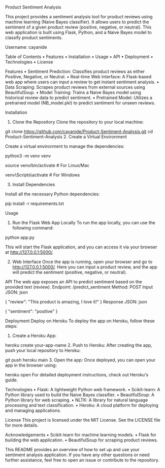 Product Sentiment Analysis

This project provides a sentiment analysis tool for product reviews using machine learning (Naive Bayes classifier). It allows users to predict the sentiment of a given product review (positive, negative, or neutral). This web application is built using Flask, Python, and a Naive Bayes model to classify product sentiments.

Username: cayanide
 
Table of Contents
•	Features
•	Installation
•	Usage
•	API
•	Deployment
•	Technologies
•	License
 
Features
•	Sentiment Prediction: Classifies product reviews as either Positive, Negative, or Neutral.
•	Real-time Web Interface: A Flask-based web app where users can input a review to get instant sentiment analysis.
•	Data Scraping: Scrapes product reviews from external sources using BeautifulSoup.
•	Model Training: Trains a Naive Bayes model using historical review data to predict sentiment.
•	Pretrained Model: Utilizes a pretrained model (NB_model.pkl) to predict sentiment for unseen reviews.
 
Installation
1. Clone the Repository
Clone the repository to your local machine:


git clone https://github.com/cayanide/Product-Sentiment-Analysis.git
cd Product-Sentiment-Analysis
2. Create a Virtual Environment

Create a virtual environment to manage the dependencies:


python3 -m venv venv

source venv/bin/activate  # For Linux/Mac

venv\Scripts\activate     # For Windows


3. Install Dependencies

Install all the necessary Python dependencies:


pip install -r requirements.txt
 
Usage
1. Run the Flask Web App Locally
To run the app locally, you can use the following command:


python app.py


This will start the Flask application, and you can access it via your browser at http://127.0.0.1:5000/.


2. Web Interface
Once the app is running, open your browser and go to http://127.0.0.1:5000/. Here you can input a product review, and the app will predict the sentiment (positive, negative, or neutral).
 
API
The web app exposes an API to predict sentiment based on the provided text (review).
Endpoint: /predict_sentiment
Method: POST
Input JSON:
json

{
  "review": "This product is amazing, I love it!"
}
Response JSON:
json

{
  "sentiment": "positive"
}
 
Deployment
Deploy on Heroku
To deploy the app on Heroku, follow these steps:
1.	Create a Heroku App:


heroku create your-app-name
2.	Push to Heroku: After creating the app, push your local repository to Heroku:


git push heroku main
3.	Open the app: Once deployed, you can open your app in the browser using:


heroku open
For detailed deployment instructions, check out Heroku's guide.
 
Technologies
•	Flask: A lightweight Python web framework.
•	Scikit-learn: A Python library used to build the Naive Bayes classifier.
•	BeautifulSoup: A Python library for web scraping.
•	NLTK: A library for natural language processing and text classification.
•	Heroku: A cloud platform for deploying and managing applications.
 
License
This project is licensed under the MIT License. See the LICENSE file for more details.
 
Acknowledgements
•	Scikit-learn for machine learning models.
•	Flask for building the web application.
•	BeautifulSoup for scraping product reviews.
 
This README provides an overview of how to set up and use your sentiment analysis application. If you have any other questions or need further assistance, feel free to open an issue or contribute to the repository.


